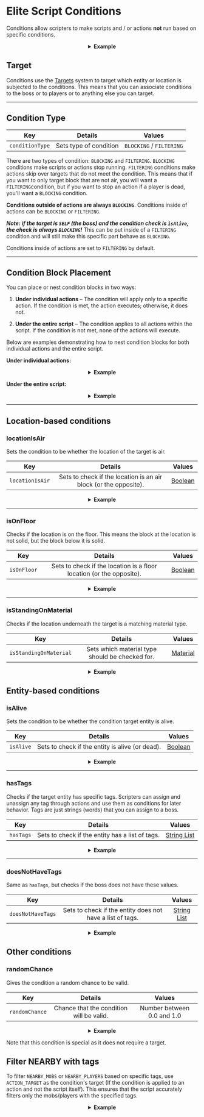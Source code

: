 # Elite Script Conditions

Conditions allow scripters to make scripts and / or actions **not** run based on specific conditions.

<div align="center">

<details> 

<summary><b>Example</b></summary>

<div align="left">

```yaml
eliteScript:
  Example:
    Events:
    - EliteMobDamagedByPlayerEvent
    Conditions:
      isAlive: true
      Target:
        targetType: SELF
    Actions:
    - action: PLACE_BLOCK
      Target:
        targetType: DIRECT_TARGET
      duration: 20
      material: DIRT
      offset: 0,3,0
      Conditions:
        locationIsAir: true
        Target:
          targetType: ACTION_TARGET
    Cooldowns:
      local: 60
      global: 20
```

In this example, the `Example` script will only run if the elite is still alive, and will only place a dirt block 3 blocks above the elite location if that block is an air block. Individual actions can have individual conditions.

</div>

</details>

</div>

## Target

Conditions use the [Targets]($language$/elitemobs/elitescript_targets.md) system to target which entity or location is subjected to the conditions. This means that you can associate conditions to the boss or to players or to anything else you can target.

---

## Condition Type

| Key | Details | Values |
| --- | :-: | :-: |
| `conditionType` | Sets type of condition | `BLOCKING` / `FILTERING` |

There are two types of condition: `BLOCKING` and `FILTERING`. `BLOCKING` conditions make scripts or actions stop running. `FILTERING` conditions make actions skip over targets that do not meet the condition. This means that if you want to only target block that are not air, you will want a `FILTERING`condition, but if you want to stop an action if a player is dead, you'll want a `BLOCKING` condition.

**Conditions outside of actions are always `BLOCKING`**. Conditions inside of actions can be `BLOCKING` or `FILTERING`.

_**Note: if the target is `SELF` (the boss) and the condition check is `isAlive`, the check is always `BLOCKING`!**_ This can be put inside of a `FILTERING` condition and will still make this specific part behave as `BLOCKING`.

Conditions inside of actions are set to `FILTERING` by default.

---

## Condition Block Placement


You can place or nest condition blocks in two ways:

1. **Under individual actions** – The condition will apply only to a specific action. If the condition is met, the action executes; otherwise, it does not.

2. **Under the entire script** – The condition applies to all actions within the script. If the condition is not met, none of the actions will execute.

Below are examples demonstrating how to nest condition blocks for both individual actions and the entire script.

**Under individual actions:**

<div align="center">

<details> 

<summary><b>Example</b></summary>

<div align="left">

```yaml
eliteScript:
  Example:
    Events:
    - EliteMobDamagedByPlayerEvent
    Actions:
    - action: MESSAGE
      Target: 
        targetType: NEARBY_PLAYERS
        range: 10
      sValue: "&2Hello World!"
    - action: SET_WEATHER
      Target:
        targetType: SELF
      weather: THUNDER
      duration: 120
      Conditions:
        conditionType: BLOCKING
        locationIsAir: true
        Target:
          targetType: SELF
          offset: "0,3,0"
```

Check if the location 2 blocks above where the boss is standing is air and if it is then run the SET_WEATHER action when the mob is hit. Otherwise block the SET_WEATHER action. But the boss will always run the MESSAGE action when hit since no conditions are being applied to it.

</div>

</details>

</div>

**Under the entire script:**

<div align="center">

<details> 

<summary><b>Example</b></summary>

<div align="left">

```yaml
eliteScript:
  Example:
    Events:
    - EliteMobDamagedByPlayerEvent
    Actions:
    - action: MESSAGE
      Target: 
        targetType: NEARBY_PLAYERS
        range: 10
      sValue: "&2Hello World!"
    - action: SET_WEATHER
      Target:
        targetType: SELF
      weather: THUNDER
      duration: 120
    Conditions:
      conditionType: BLOCKING
      locationIsAir: true
      Target:
        targetType: SELF
        offset: "0,3,0"
```

If the block located two spaces above where the boss is standing is air, then allow all scripts to run when the mob is hit. Otherwise, block the entire script from executing including the SET_WEATHER and MESSAGE actions.

</div>

</details>

</div>

---

## Location-based conditions

### locationIsAir

Sets the condition to be whether the location of the target is air.

| Key | Details |       Values        |
| --- | :-: |:-------------------:|
| `locationIsAir` | Sets to check if the location is an air block (or the opposite). | [Boolean](#boolean) |

<div align="center">

<details> 

<summary><b>Example</b></summary>

<div align="left">

```yaml
eliteScript:
  Example:
    Events:
    - EliteMobDamagedByPlayerEvent
    Actions:
    - action: SET_WEATHER
      Target:
        targetType: SELF
      weather: THUNDER
      duration: 120
      Conditions:
        conditionType: BLOCKING
        locationIsAir: true
        Target:
          targetType: SELF
          offset: "0,3,0"
```

Check if the location 2 blocks above where the boss is standing is air and if it is then do not block the weather script from running when the mob is hit. Otherwise block the action.

</div>

</details>

</div>

---

### isOnFloor

Checks if the location is on the floor. This means the block at the location is not solid, but the block below it is solid.

| Key | Details | Values |
| --- | :-: | :-: |
| `isOnFloor` | Sets to check if the location is a floor location (or the opposite). | [Boolean](#boolean) |

<div align="center">

<details> 

<summary><b>Example</b></summary>

<div align="left">

```yaml
eliteScript:
  Example:
    Events:
    - EliteMobDamagedByPlayerEvent
    Actions:
    - action: SET_WEATHER
      Target:
        targetType: SELF
      weather: THUNDER
      duration: 120
      Conditions:
        conditionType: BLOCKING
        isOnFloor: true
        Target:
          targetType: SELF
```

Check if the boss is on a solid block, if they are, then run the script otherwise block the script from running.

</div>

</details>

</div>

---

### isStandingOnMaterial

Checks if the location underneath the target is a matching material type.

| Key |                     Details                     |        Values         |
| --- |:-----------------------------------------------:|:---------------------:|
| `isStandingOnMaterial` | Sets which material type should be checked for. | [Material](#material) |

<div align="center">

<details> 

<summary><b>Example</b></summary>

<div align="left">

```yaml
eliteScript:
  Example:
    Events:
    - EliteMobDamagedByPlayerEvent
    Actions:
    - action: SET_WEATHER
      Target:
        targetType: SELF
      weather: THUNDER
      duration: 120
      Conditions:
        conditionType: BLOCKING
        isStandingOnMaterial: BIRCH_WOOD
        Target:
          targetType: SELF
```

Will only run if the boss is standing on a BIRCH_WOOD block otherwise the script will be blocked from running.

</div>

</details>

</div>

## Entity-based conditions

### isAlive

Sets the condition to be whether the condition target entity is alive.

| Key | Details | Values |
| --- | :-: | :-: |
| `isAlive` | Sets to check if the entity is alive (or dead). | [Boolean](#boolean) |

<div align="center">

<details> 

<summary><b>Example</b></summary>

<div align="left">

```yaml
eliteScript:
  Example:
    Events:
    - EliteMobDamagedByPlayerEvent
    Actions:
    - action: SET_WEATHER
      Target:
        targetType: SELF
      weather: THUNDER
      duration: 120
      Conditions:
        conditionType: BLOCKING
        isAlive: true
        Target:
          targetType: SELF
```

Will only run if the boss is currently alive otherwise the script will be blocked.

</div>

</details>

</div>

---

### hasTags

Checks if the target entity has specific tags. Scripters can assign and unassign any tag through actions and use them as conditions for later behavior. Tags are just strings (words) that you can assign to a boss.

| Key | Details |           Values            |
| --- | :-: |:---------------------------:|
| `hasTags` | Sets to check if the entity has a list of tags. | [String List](#string_list) |

<div align="center">

<details> 

<summary><b>Example</b></summary>

<div align="left">

```yaml
eliteScript:
  Example:
    Events:
    - EliteMobDamagedByPlayerEvent
    Actions:
    - action: SET_WEATHER
      Target:
        targetType: SELF
      weather: THUNDER
      duration: 120
      Conditions:
        conditionType: BLOCKING
        hasTags:
        - isCool
        - hasANiceBeard
        Target:
          targetType: SELF
```

Will only run if the boss has the tags "isCool" and "hasANiceBeard" otherwise the script will be blocked.

</div>

</details>

</div>


---

### doesNotHaveTags

Same as `hasTags`, but checks if the boss does not have these values.

| Key | Details | Values |
| --- | :-: | :-: |
| `doesNotHaveTags` | Sets to check if the entity does not have a list of tags. | [String List](#string_list) |

<div align="center">

<details> 

<summary><b>Example</b></summary>

<div align="left">

```yaml
eliteScript:
  Example:
    Events:
    - EliteMobDamagedByPlayerEvent
    Actions:
    - action: SET_WEATHER
      Target:
        targetType: SELF
      weather: THUNDER
      duration: 120
      Conditions:
        conditionType: BLOCKING
        doesNotHaveTags:
        - isStinky
        - isSus
        Target:
          targetType: SELF
```

Will only run if the boss does not have the tags "isStinky" and "isSus" otherwise the script will be blocked.

</div>

</details>

</div>

## Other conditions

### randomChance

Gives the condition a random chance to be valid.

| Key | Details | Values |
| --- | :-: | :-: |
| `randomChance` | Chance that the condition will be valid. | Number between 0.0 and 1.0 |

<div align="center">

<details> 

<summary><b>Example</b></summary>

<div align="left">

```yaml
eliteScript:
  Example:
    Events:
    - EliteMobDamagedByPlayerEvent
    Actions:
    - action: SET_WEATHER
      Target:
        targetType: SELF
      weather: THUNDER
      duration: 120
      Conditions:
        conditionType: BLOCKING
        randomChance: 0.1
        Target: # Not required
          targetType: SELF # Not required
```

This will give the script a 10% chance of running otherwise the script will be blocked.

</div>

</details>

</div>

Note that this condition is special as it does not require a target.

## Filter NEARBY with tags

To filter `NEARBY_MOBS` or `NEARBY_PLAYERS` based on specific tags, use `ACTION_TARGET` as the condition's target (If the condition is applied to an action and not the script itself). This ensures that the script accurately filters only the mobs/players with the specified tags.

<div align="center">

<details> 

<summary><b>Example</b></summary>

<div align="left">

```yaml
eliteScript:
  Example:
    Actions:
    - action: SET_MOB_AI
      Target:
        targetType: NEARBY_MOBS
        range: 40
      bValue: false
      Conditions:
        conditionType: FILTERING
        hasTags:
          - TurnOff
        Target:
          targetType: ACTION_TARGET
```

This script will look for any nearby mobs with the tag `TurnOff` and if they have the tag it will then turn off their AI.

</div>

</details>

</div>
